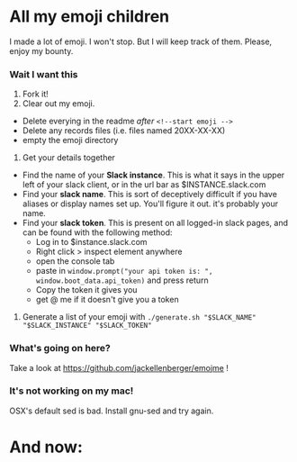 # All my emoji children

I made a lot of emoji. I won't stop. But I will keep track of them. Please, enjoy my bounty.

### Wait I want this

1. Fork it!
1. Clear out my emoji.
  * Delete everying in the readme _after_ `<!--start emoji -->`
  * Delete any records files (i.e. files named 20XX-XX-XX)
  * empty the emoji directory
1. Get your details together
  * Find the name of your **Slack instance**. This is what it says in the upper left of your slack client, or in the url bar as $INSTANCE.slack.com
  * Find your **slack name**. This is sort of deceptively difficult if you have aliases or display names set up. You'll figure it out. it's probably your name.
  * Find your **slack token**. This is present on all logged-in slack pages, and can be found with the following method:
    * Log in to $instance.slack.com
    * Right click > inspect element anywhere
    * open the console tab
    * paste in `window.prompt("your api token is: ", window.boot_data.api_token)` and press return
    * Copy the token it gives you
    * get @ me if it doesn't give you a token
1. Generate a list of your emoji with `./generate.sh "$SLACK_NAME" "$SLACK_INSTANCE" "$SLACK_TOKEN"`

### What's going on here?

Take a look at https://github.com/jackellenberger/emojme !

### It's not working on my mac!

OSX's default sed is bad. Install gnu-sed and try again.

# And now:

<!--start emoji-->
